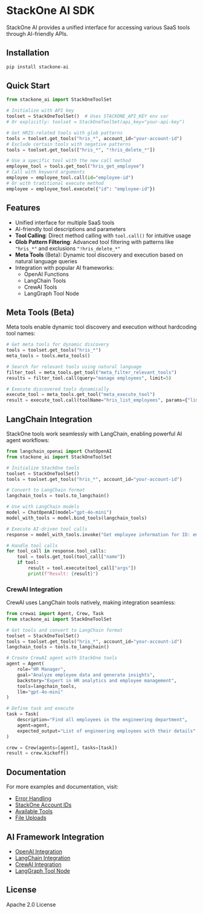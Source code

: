 # StackOne AI SDK

StackOne AI provides a unified interface for accessing various SaaS tools through AI-friendly APIs.

## Installation

```bash
pip install stackone-ai
```

## Quick Start

```python
from stackone_ai import StackOneToolSet

# Initialize with API key
toolset = StackOneToolSet()  # Uses STACKONE_API_KEY env var
# Or explicitly: toolset = StackOneToolSet(api_key="your-api-key")

# Get HRIS-related tools with glob patterns
tools = toolset.get_tools("hris_*", account_id="your-account-id")
# Exclude certain tools with negative patterns
tools = toolset.get_tools(["hris_*", "!hris_delete_*"])

# Use a specific tool with the new call method
employee_tool = tools.get_tool("hris_get_employee")
# Call with keyword arguments
employee = employee_tool.call(id="employee-id")
# Or with traditional execute method
employee = employee_tool.execute({"id": "employee-id"})
```

## Features

- Unified interface for multiple SaaS tools
- AI-friendly tool descriptions and parameters
- **Tool Calling**: Direct method calling with `tool.call()` for intuitive usage
- **Glob Pattern Filtering**: Advanced tool filtering with patterns like `"hris_*"` and exclusions `"!hris_delete_*"`
- **Meta Tools** (Beta): Dynamic tool discovery and execution based on natural language queries
- Integration with popular AI frameworks:
  - OpenAI Functions
  - LangChain Tools
  - CrewAI Tools
  - LangGraph Tool Node

## Meta Tools (Beta)

Meta tools enable dynamic tool discovery and execution without hardcoding tool names:

```python
# Get meta tools for dynamic discovery
tools = toolset.get_tools("hris_*")
meta_tools = tools.meta_tools()

# Search for relevant tools using natural language
filter_tool = meta_tools.get_tool("meta_filter_relevant_tools")
results = filter_tool.call(query="manage employees", limit=5)

# Execute discovered tools dynamically
execute_tool = meta_tools.get_tool("meta_execute_tool")
result = execute_tool.call(toolName="hris_list_employees", params={"limit": 10})
```

## LangChain Integration

StackOne tools work seamlessly with LangChain, enabling powerful AI agent workflows:

```python
from langchain_openai import ChatOpenAI
from stackone_ai import StackOneToolSet

# Initialize StackOne tools
toolset = StackOneToolSet()
tools = toolset.get_tools("hris_*", account_id="your-account-id")

# Convert to LangChain format
langchain_tools = tools.to_langchain()

# Use with LangChain models
model = ChatOpenAI(model="gpt-4o-mini")
model_with_tools = model.bind_tools(langchain_tools)

# Execute AI-driven tool calls
response = model_with_tools.invoke("Get employee information for ID: emp123")

# Handle tool calls
for tool_call in response.tool_calls:
    tool = tools.get_tool(tool_call["name"])
    if tool:
        result = tool.execute(tool_call["args"])
        print(f"Result: {result}")
```

### CrewAI Integration

CrewAI uses LangChain tools natively, making integration seamless:

```python
from crewai import Agent, Crew, Task
from stackone_ai import StackOneToolSet

# Get tools and convert to LangChain format
toolset = StackOneToolSet()
tools = toolset.get_tools("hris_*", account_id="your-account-id")
langchain_tools = tools.to_langchain()

# Create CrewAI agent with StackOne tools
agent = Agent(
    role="HR Manager",
    goal="Analyze employee data and generate insights",
    backstory="Expert in HR analytics and employee management",
    tools=langchain_tools,
    llm="gpt-4o-mini"
)

# Define task and execute
task = Task(
    description="Find all employees in the engineering department",
    agent=agent,
    expected_output="List of engineering employees with their details"
)

crew = Crew(agents=[agent], tasks=[task])
result = crew.kickoff()
```

## Documentation

For more examples and documentation, visit:

- [Error Handling](docs/error-handling.md)
- [StackOne Account IDs](docs/stackone-account-ids.md)
- [Available Tools](docs/available-tools.md)
- [File Uploads](docs/file-uploads.md)

## AI Framework Integration

- [OpenAI Integration](docs/openai-integration.md)
- [LangChain Integration](docs/langchain-integration.md)
- [CrewAI Integration](docs/crewai-integration.md)
- [LangGraph Tool Node](docs/langgraph-tool-node.md)

## License

Apache 2.0 License